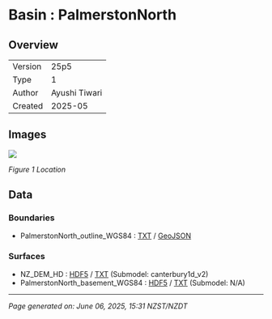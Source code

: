 # Basin : PalmerstonNorth

## Overview
|         |                     |
|---------|---------------------|
| Version | 25p5           |
| Type    | 1        |
| Author  | Ayushi Tiwari            |
| Created | 2025-05           |


## Images
![](../images/regional/PalmerstonNorth_basin_map.png)

*Figure 1 Location*


## Data
### Boundaries
- PalmerstonNorth_outline_WGS84 : [TXT](../../velocity_modelling/data/regional/PalmerstonNorth/PalmerstonNorth_outline_WGS84.txt) / [GeoJSON](../../velocity_modelling/data/regional/PalmerstonNorth/PalmerstonNorth_outline_WGS84.geojson)

### Surfaces
- NZ_DEM_HD : [HDF5](../../velocity_modelling/data/global/surface/NZ_DEM_HD.h5) / [TXT](../../velocity_modelling/data/global/surface/NZ_DEM_HD.in) (Submodel: canterbury1d_v2)
- PalmerstonNorth_basement_WGS84 : [HDF5](../../velocity_modelling/data/regional/PalmerstonNorth/PalmerstonNorth_basement_WGS84.h5) / [TXT](../../velocity_modelling/data/regional/PalmerstonNorth/PalmerstonNorth_basement_WGS84.in) (Submodel: N/A)

---
*Page generated on: June 06, 2025, 15:31 NZST/NZDT*
